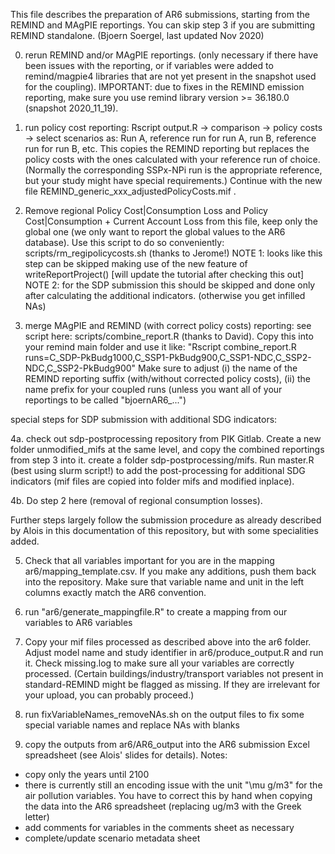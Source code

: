 This file describes the preparation of AR6 submissions, starting from the REMIND and MAgPIE reportings. You can skip step 3 if you are submitting REMIND standalone. (Bjoern Soergel, last updated Nov 2020)

0. rerun REMIND and/or MAgPIE reportings.  (only necessary if there have been issues with the reporting, or if variables were added to remind/magpie4 libraries that are not yet present in the snapshot used for the coupling). 
IMPORTANT: due to fixes in the REMIND emission reporting, make sure you use remind library version >= 36.180.0 (snapshot 2020_11_19).

1. run policy cost reporting: Rscript output.R -> comparison -> policy costs -> select scenarios as: Run A, reference run for run A, run B, reference run for run B, etc. 
This copies the REMIND reporting but replaces the policy costs with the ones calculated with your reference run of choice. (Normally the corresponding SSPx-NPi run is the appropriate reference, but your study might have special requirements.) Continue with the new file REMIND_generic_xxx_adjustedPolicyCosts.mif .

2. Remove regional Policy Cost|Consumption Loss and Policy Cost|Consumption + Current Account Loss from this file, keep only the global one (we only want to report the global values to the AR6 database). Use this script to do so conveniently: scripts/rm_regipolicycosts.sh (thanks to Jerome!)
NOTE 1: looks like this step can be skipped making use of the new feature of writeReportProject() [will update the tutorial after checking this out]
NOTE 2: for the SDP submission this should be skipped and done only after calculating the additional indicators. (otherwise you get infilled NAs)

3. merge MAgPIE and REMIND (with correct policy costs) reporting:  see script here: scripts/combine_report.R (thanks to David). Copy this into your remind main folder and use it like: "Rscript combine_report.R runs=C_SDP-PkBudg1000,C_SSP1-PkBudg900,C_SSP1-NDC,C_SSP2-NDC,C_SSP2-PkBudg900"
Make sure to adjust (i) the name of the REMIND reporting suffix (with/without corrected policy costs), (ii) the name prefix for your coupled runs (unless you want all of your reportings to be called "bjoernAR6_...")

special steps for SDP submission with additional SDG indicators:

4a. check out sdp-postprocessing repository from PIK Gitlab. Create a new folder unmodified_mifs at the same level, and copy the combined reportings from step 3 into it. create a folder sdp-postprocessing/mifs. Run master.R (best using slurm script!) to add the post-processing for additional SDG indicators (mif files are copied into folder mifs and modified inplace).

4b. Do step 2 here (removal of regional consumption losses).  

Further steps largely follow the submission procedure as already described by Alois in this documentation of this repository, but with some specialities added.

5. Check that all variables important for you are in the mapping ar6/mapping_template.csv. If you make any additions, push them back into the repository. Make sure that variable name and unit in the left columns exactly match the AR6 convention.

6. run "ar6/generate_mappingfile.R" to create a mapping from our variables to AR6 variables

7. Copy your mif files processed as described above into the ar6 folder. Adjust model name and study identifier in ar6/produce_output.R and run it. Check missing.log to make sure all your variables are correctly processed. (Certain buildings/industry/transport variables not present in standard-REMIND might be flagged as missing. If they are irrelevant for your upload, you can probably proceed.)

8. run fixVariableNames_removeNAs.sh on the output files to fix some special variable names and replace NAs with blanks

9. copy the outputs from ar6/AR6_output into the AR6 submission Excel spreadsheet (see Alois' slides for details). Notes:
- copy only the years until 2100
- there is currently still an encoding issue with the unit "\mu g/m3" for the air pollution variables. You have to correct this by hand when copying the data into the AR6 spreadsheet (replacing ug/m3 with the Greek letter)
- add comments for variables in the comments sheet as necessary
- complete/update scenario metadata sheet

